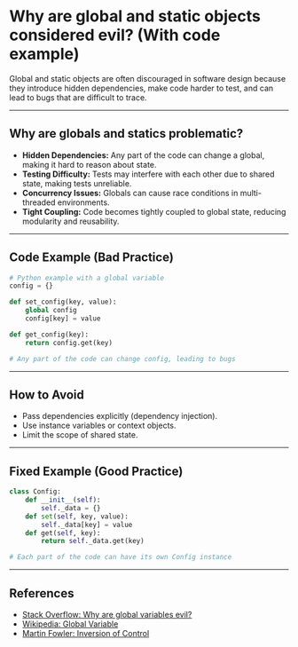 # Why are global and static objects considered evil? (With code example)

Global and static objects are often discouraged in software design because they introduce hidden dependencies, make code harder to test, and can lead to bugs that are difficult to trace.

---

## Why are globals and statics problematic?
- **Hidden Dependencies:** Any part of the code can change a global, making it hard to reason about state.
- **Testing Difficulty:** Tests may interfere with each other due to shared state, making tests unreliable.
- **Concurrency Issues:** Globals can cause race conditions in multi-threaded environments.
- **Tight Coupling:** Code becomes tightly coupled to global state, reducing modularity and reusability.

---

## Code Example (Bad Practice)
```python
# Python example with a global variable
config = {}

def set_config(key, value):
    global config
    config[key] = value

def get_config(key):
    return config.get(key)

# Any part of the code can change config, leading to bugs
```

---

## How to Avoid
- Pass dependencies explicitly (dependency injection).
- Use instance variables or context objects.
- Limit the scope of shared state.

---

## Fixed Example (Good Practice)
```python
class Config:
    def __init__(self):
        self._data = {}
    def set(self, key, value):
        self._data[key] = value
    def get(self, key):
        return self._data.get(key)

# Each part of the code can have its own Config instance
```

---

## References
- [Stack Overflow: Why are global variables evil?](https://stackoverflow.com/questions/484635/are-global-variables-bad)
- [Wikipedia: Global Variable](https://en.wikipedia.org/wiki/Global_variable)
- [Martin Fowler: Inversion of Control](https://martinfowler.com/bliki/InversionOfControl.html) 